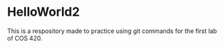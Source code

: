 # HelloWorld2
This is a respository made to practice using git commands for the first lab of COS 420.
